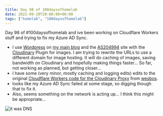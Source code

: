 ```yaml
---
title: Day 98 of 100daysofhomelab
date: 2022-09-20T20:00:00+00:00
tags: ["homelab", "100daysofhomelab"]
---
```

Day 98 of #100daysofhomelab and ive been working on Cloudflare Workers stuff and trying to fix my Azure AD Sync.

* I use [Wordpress](https://wordpress.org) on [my main blog](https://tiernanotoole.ie) and the [AS204994](https://as204994.net) site with the [Cloudinary](https://cloudinary.com/invites/lpov9zyyucivvxsnalc5/odc5hvptjxifri3jusn9?t=default) Plugin for images. I am trying to rewrite the URLs to use a different domain for image hosting. It will do caching of images, saving bandwidth on Cloudinary and hopefully making things faster... So far, not working as planned, but getting closer...
* I have some (very minor, mostly caching and logging edits) edits to the original [Cloudflare Workers code for the Cloudinary Proxy](https://github.com/wesbos/cloudflare-cloudinary-proxy) from [wesbos](https://github.com/wesbos). 
* looks like my Azure AD Sync failed at some stage, so digging though that to fix it.
* Also, seems something on the network is acting up... I think this might be appropriate...

![it was DNS](https://images.tiernanotoole.ie/w_200,c_scale,f_auto,q_auto,dpr_auto/miniblog/download.jpg)
